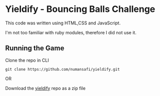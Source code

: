 # Yieldify - Bouncing Balls Challenge

This code was written using HTML,CSS and JavaScript.

I'm not too familiar with ruby modules, therefore I did not use it.

## Running the Game

Clone the repo in CLI

```
git clone https://github.com/numansafi/yieldify.git
```

OR

Download the [yieldify](https://github.com/numansafi/butternut/archive/refs/heads/master.zip) repo as a zip file
